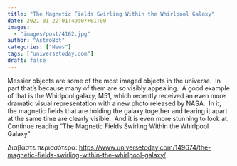 ```yaml
---
title: "The Magnetic Fields Swirling Within the Whirlpool Galaxy"
date: 2021-01-22T01:49:07+01:00
images:
  - "images/post/4162.jpg"
author: "AstroBot"
categories: ["News"]
tags: ["universetoday.com"]
draft: false
---
```


Messier objects are some of the most imaged objects in the universe.  In part that’s because many of them are so visibly appealing.  A good example of that is the Whirlpool galaxy, M51, which recently received an even more dramatic visual representation with a new photo released by NASA.  In it, the magnetic fields that are holding the galaxy together and tearing it apart at the same time are clearly visible.  And it is even more stunning to look at. Continue reading “The Magnetic Fields Swirling Within the Whirlpool Galaxy” 

Διαβάστε περισσότερα: https://www.universetoday.com/149674/the-magnetic-fields-swirling-within-the-whirlpool-galaxy/
